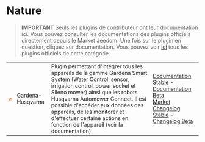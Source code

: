 
# Nature


>**IMPORTANT**
>Seuls les plugins de contributeur ont leur documentation ici. Vous pouvez consulter les documentations des plugins officiels directement depuis le Market Jeedom. Une fois sur le plugin en question, cliquez sur documentation.
>Vous pouvez voir [ici](https://market.jeedom.com/index.php?v=d&p=market&type=plugin&categorie=nature) tous les plugins officiels de cette catégorie


| | | | |
|--- | --- | --- | ---|
|<img src="gardena/gardena_icon.png" class="pluginLogo" width="100" />|Gardena-Husqvarna|Plugin permettant d'intégrer tous les appareils de la gamme Gardena Smart System (Water Control, sensor, irrigation control, power socket et Sileno mower) ainsi que les robots Husqvarna Automower Connect. Il est possible d'accéder aux données des appareils, de les monitorer et d'effectuer certaine actions en fonction de l'appareil (voir la documentation).|[Documentation Stable](https://mips2648.github.io/jeedom-plugins-docs/gardena/fr_FR/) - [Documentation Beta](https://mips2648.github.io/jeedom-plugins-docs/gardena/fr_FR/)<br/>[Market](https://market.jeedom.com/index.php?v=d&p=market_display&id=4031)<br/>[Changelog Stable](https://mips2648.github.io/jeedom-plugins-docs/gardena/fr_FR/changelog) - [Changelog Beta](https://mips2648.github.io/jeedom-plugins-docs/gardena/fr_FR/changelog)|
